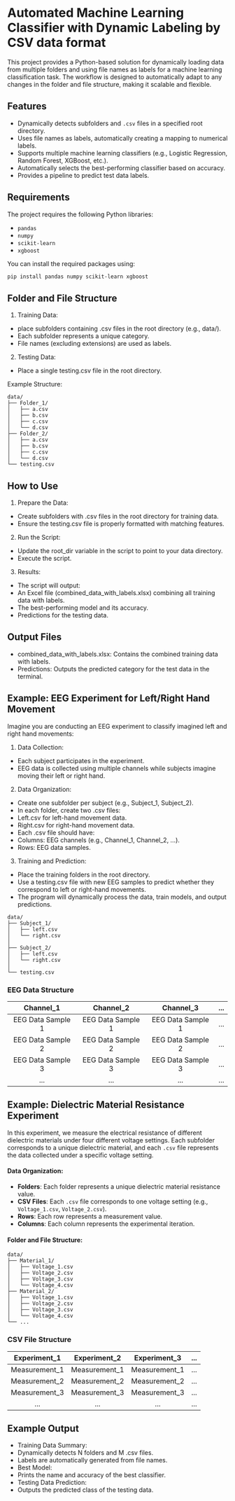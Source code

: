 # Automated Machine Learning Classifier with Dynamic Labeling by CSV data format

This project provides a Python-based solution for dynamically loading data from multiple folders and using file names as labels for a machine learning classification task. The workflow is designed to automatically adapt to any changes in the folder and file structure, making it scalable and flexible.

## Features

- Dynamically detects subfolders and `.csv` files in a specified root directory.
- Uses file names as labels, automatically creating a mapping to numerical labels.
- Supports multiple machine learning classifiers (e.g., Logistic Regression, Random Forest, XGBoost, etc.).
- Automatically selects the best-performing classifier based on accuracy.
- Provides a pipeline to predict test data labels.

## Requirements

The project requires the following Python libraries:

- `pandas`
- `numpy`
- `scikit-learn`
- `xgboost`

You can install the required packages using:

```bash
pip install pandas numpy scikit-learn xgboost
```

## Folder and File Structure

1.	Training Data:
- place subfolders containing .csv files in the root directory (e.g., data/).
- Each subfolder represents a unique category.
- File names (excluding extensions) are used as labels.
2. Testing Data:
- Place a single testing.csv file in the root directory.

Example Structure:
```shell
data/
├── Folder_1/
│   ├── a.csv
│   ├── b.csv
│   ├── c.csv
│   └── d.csv
├── Folder_2/
│   ├── a.csv
│   ├── b.csv
│   ├── c.csv
│   └── d.csv
└── testing.csv
```
## How to Use

1. Prepare the Data:
- Create subfolders with .csv files in the root directory for training data.
- Ensure the testing.csv file is properly formatted with matching features.
2. Run the Script:
- Update the root_dir variable in the script to point to your data directory.
- Execute the script.
3.	Results:
- The script will output:
- An Excel file (combined_data_with_labels.xlsx) combining all training data with labels.
- The best-performing model and its accuracy.
- Predictions for the testing data.

## Output Files

- combined_data_with_labels.xlsx: Contains the combined training data with labels.
- Predictions: Outputs the predicted category for the test data in the terminal.

## Example: EEG Experiment for Left/Right Hand Movement

Imagine you are conducting an EEG experiment to classify imagined left and right hand movements:
1.	Data Collection:
- Each subject participates in the experiment.
- EEG data is collected using multiple channels while subjects imagine moving their left or right hand.
2.	Data Organization:
- Create one subfolder per subject (e.g., Subject_1, Subject_2).
- In each folder, create two .csv files:
- Left.csv for left-hand movement data.
- Right.csv for right-hand movement data.
- Each .csv file should have:
- Columns: EEG channels (e.g., Channel_1, Channel_2, …).
- Rows: EEG data samples.
3.	Training and Prediction:
- Place the training folders in the root directory.
- Use a testing.csv file with new EEG samples to predict whether they correspond to left or right-hand movements.
- The program will dynamically process the data, train models, and output predictions.

```shell
data/
├── Subject_1/
│   ├── left.csv
│   └── right.csv
│
├── Subject_2/
│   ├── left.csv
│   └── right.csv
│
└── testing.csv
```
### EEG Data Structure

|   **Channel_1**   |   **Channel_2**   |   **Channel_3**   |   **...**   |
|:------------------:|:-----------------:|:-----------------:|:-----------:|
| EEG Data Sample 1  | EEG Data Sample 1 | EEG Data Sample 1 |    ...      |
| EEG Data Sample 2  | EEG Data Sample 2 | EEG Data Sample 2 |    ...      |
| EEG Data Sample 3  | EEG Data Sample 3 | EEG Data Sample 3 |    ...      |
|         ...         |         ...       |         ...       |    ...      |

## Example: Dielectric Material Resistance Experiment

In this experiment, we measure the electrical resistance of different dielectric materials under four different voltage settings. Each subfolder corresponds to a unique dielectric material, and each `.csv` file represents the data collected under a specific voltage setting.

#### Data Organization:
- **Folders**: Each folder represents a unique dielectric material resistance value.
- **CSV Files**: Each `.csv` file corresponds to one voltage setting (e.g., `Voltage_1.csv`, `Voltage_2.csv`).
- **Rows**: Each row represents a measurement value.
- **Columns**: Each column represents the experimental iteration.

#### Folder and File Structure:
```plaintext
data/
├── Material_1/
│   ├── Voltage_1.csv
│   ├── Voltage_2.csv
│   ├── Voltage_3.csv
│   └── Voltage_4.csv
├── Material_2/
│   ├── Voltage_1.csv
│   ├── Voltage_2.csv
│   ├── Voltage_3.csv
│   └── Voltage_4.csv
└── ...
```

### CSV File Structure

| **Experiment_1** | **Experiment_2** | **Experiment_3** |   **...**   |
|:----------------:|:----------------:|:----------------:|:-----------:|
|  Measurement_1   |  Measurement_1   |  Measurement_1   |    ...      |
|  Measurement_2   |  Measurement_2   |  Measurement_2   |    ...      |
|  Measurement_3   |  Measurement_3   |  Measurement_3   |    ...      |
|       ...        |       ...        |       ...        |    ...      |

## Example Output

- Training Data Summary:
- Dynamically detects N folders and M .csv files.
- Labels are automatically generated from file names.
- Best Model:
- Prints the name and accuracy of the best classifier.
- Testing Data Prediction:
- Outputs the predicted class of the testing data.

